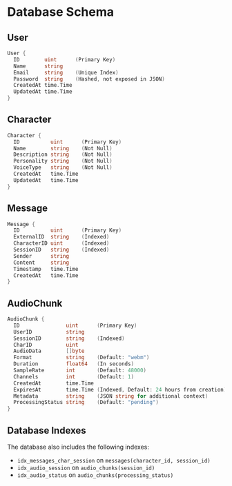 # Database Schema

## User
```go
User {
  ID        uint      (Primary Key)
  Name      string
  Email     string    (Unique Index)
  Password  string    (Hashed, not exposed in JSON)
  CreatedAt time.Time
  UpdatedAt time.Time
}
```

## Character
```go
Character {
  ID          uint      (Primary Key)
  Name        string    (Not Null)
  Description string    (Not Null)
  Personality string    (Not Null)
  VoiceType   string    (Not Null)
  CreatedAt   time.Time
  UpdatedAt   time.Time
}
```

## Message
```go
Message {
  ID          uint      (Primary Key)
  ExternalID  string    (Indexed)
  CharacterID uint      (Indexed)
  SessionID   string    (Indexed)
  Sender      string
  Content     string
  Timestamp   time.Time
  CreatedAt   time.Time
}
```

## AudioChunk
```go
AudioChunk {
  ID               uint      (Primary Key)
  UserID           string
  SessionID        string    (Indexed)
  CharID           uint
  AudioData        []byte
  Format           string    (Default: "webm")
  Duration         float64   (In seconds)
  SampleRate       int       (Default: 48000)
  Channels         int       (Default: 1)
  CreatedAt        time.Time
  ExpiresAt        time.Time (Indexed, Default: 24 hours from creation)
  Metadata         string    (JSON string for additional context)
  ProcessingStatus string    (Default: "pending")
}
```

## Database Indexes
The database also includes the following indexes:
- `idx_messages_char_session` on `messages(character_id, session_id)`
- `idx_audio_session` on `audio_chunks(session_id)`
- `idx_audio_status` on `audio_chunks(processing_status)` 